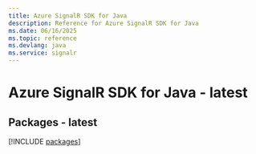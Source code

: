 ```yaml
---
title: Azure SignalR SDK for Java
description: Reference for Azure SignalR SDK for Java
ms.date: 06/16/2025
ms.topic: reference
ms.devlang: java
ms.service: signalr
---
```

# Azure SignalR SDK for Java - latest
## Packages - latest
[!INCLUDE [packages](signalr-index.md)]
